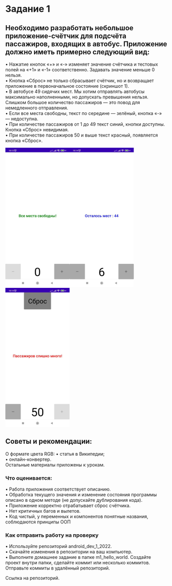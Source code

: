 # Задание 1

## Необходимо разработать небольшое приложение-счётчик для подсчёта пассажиров, входящих в автобус. Приложение должно иметь примерно следующий вид:  
• Нажатие кнопок «+» и «-» изменяет значение счётчика и тестовых полей на «+1» и «-1» соответственно. Задавать значение меньше 0 нельзя.  
• Кнопка «Сброс» не только сбрасывает счётчик, но и возвращает приложение в первоначальное состояние (скриншот 1).  
• В автобусе 49 сидячих мест. Мы хотим отправлять автобусы максимально наполненными, но допускать превышения нельзя. Слишком большое количество пассажиров — это повод для немедленного отправления.  
• Если все места свободны, текст по середине — зелёный, кнопка «-» — недоступна.  
• При количестве пассажиров от 1 до 49 текст синий, кнопки доступны. Кнопка «Сброс» невидимая.  
• При количестве пассажиров 50 и выше текст красный, появляется кнопка «Сброс».  

<img src="img/photo_2024-03-20_10-35-53.jpg" width="200" alt="img"><img src="img/photo_2024-03-20_10-15-05.jpg" width="200" alt="img"><img src="img/photo_2024-03-20_10-15-07.jpg" width="200" alt="img">

## Советы и рекомендации:  
О формате цвета RGB:
• статья в Википедии;  
• онлайн-конвертер.  
Остальные материалы приложены к урокам.

### Что оценивается:  
• Работа приложения соответствует описанию.  
• Обработка текущего значения и изменение состояния программы описано в одном методе (не допускайте дублирования кода).  
• Приложение корректно отрабатывает сброс счётчика.  
• Нет критичных багов и вылетов.  
• Код чистый, у переменных и компонентов понятные названия, соблюдаются принципы ООП  

### Как отправить работу на проверку  
• Используйте репозиторий android_dev_1_2022.  
• Скачайте изменения в репозитории на ваш компьютер.  
• Выполните домашнее задание в папке m1_hello_world. Создайте проект внутри папки, сделайте коммит или несколько коммитов. Отправьте коммиты в удалённый репозиторий.  

Ссылка на репозиторий.